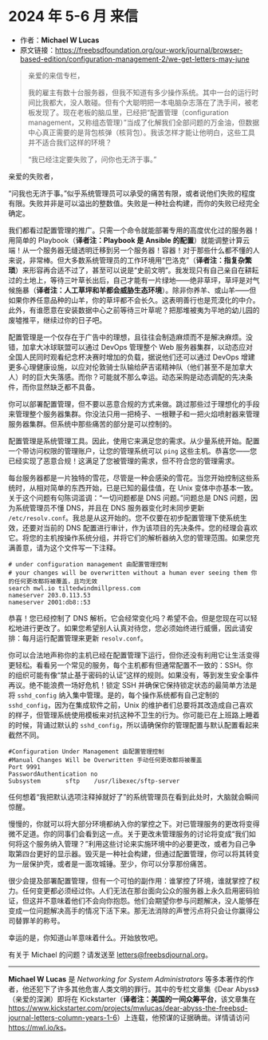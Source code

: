 # 2024 年 5-6 月 来信

- 作者：**Michael W Lucas**
- 原文链接：<https://freebsdfoundation.org/our-work/journal/browser-based-edition/configuration-management-2/we-get-letters-may-june>

> 亲爱的来信专栏，
>
> 我的雇主有数十台服务器，但我不知道有多少操作系统。其中一台的运行时间比我都大，没人敢碰。但有个大聪明把一本电脑杂志落在了洗手间，被老板发现了。现在老板的脑瓜里，已经把“配置管理（configuration management，又称组态管理）”当成了化解我们全部问题的万金油，但数据中心真正需要的是背包核弹（核背包）。我该怎样才能让他明白，这些工具并不适合我们这样的环境？
>
> “我已经注定要失败了，问你也无济于事。”

亲爱的失败者，

“问我也无济于事。”似乎系统管理员可以承受的痛苦有限，或者说他们失败的程度有限。失败并非是可以溢出的整数值。失败是一种社会构建，而你的失败已经完全确定。

我们都看过配置管理的推广。只需一个命令就能部署专用的高度优化过的服务器！用简单的 Playbook（**译者注：Playbook 是 Ansible 的配置**）就能调整计算云端！从一个服务器无缝透明迁移到另一个服务器！容器！对于那些什么都不懂的人来说，非常棒。但大多数系统管理员的工作环境用“巴洛克”（**译者注：指复杂繁琐**）来形容再合适不过了，甚至可以说是“史前文明”。我发现只有自己亲自在耕耘过的土地上，等待三叶草长出后，自己才能有一片绿地——绝非草坪，草坪是对气候施暴（**译者注：人工草坪和羊都会威胁生态环境**）。除非你养羊、或山羊——但如果你养任意品种的山羊，你的草坪都不会长久。这表明善行也是荒漠化的中介。此外，有谁愿意在安装数据中心之前等待三叶草呢？把那堆被夷为平地的幼儿园的废墟推平，继续过你的日子吧。

配置管理是一个仅存在于广告中的理想，且往往会制造麻烦而不是解决麻烦。没错，加拿大冰球联盟可以通过 DevOps 管理整个 Web 服务器集群，以动态应对全国人民同时观看纪念杯决赛时增加的负载，据说他们还可以通过 DevOps 增建更多心理健康设施，以应对伦敦骑士队输给萨吉诺精神队（他们甚至不是加拿大人）时的巨大失落感。而你？可能就不那么幸运。动态采购是动态调配的先决条件，而你显然缺乏都不具备。

你可以部署配置管理，但不要以恶意合规的方式来做。跳过那些过于理想化的手段来管理整个服务器集群。你没法只用一把椅子、一根鞭子和一把火焰喷射器来管理服务器集群。但系统中那些痛苦的部分是可以控制的。

配置管理是系统管理工具。因此，使用它来满足您的需求。从少量系统开始。配置一个带访问权限的管理账户，让您的管理系统可以 `ping` 这些主机。恭喜您——您已经实现了恶意合规！这满足了您被管理的需求，但不符合您的管理需求。

每台服务器都是一片独特的雪花，尽管是一种会感染的雪花。当您开始控制这些系统时，从相对简单的东西开始，已是已知的最佳值，在 Unix 变体中亦基本一致。关于这个问题有句陈词滥调：“一切问题都是 DNS 问题。”问题总是 DNS 问题，因为系统管理员不懂 DNS，并且在 DNS 服务器变化时未同步更新 `/etc/resolv.conf`。我总是从这开始的。您不仅要在初步配置管理下使系统生效，还要对当前的 DNS 配置进行审计，作为该项目的先决条件。您的经理会喜欢它。将您的主机按操作系统分组，并将它们的解析器纳入您的管理范围。如果您充满善意，请为这个文件写一下注释。

```
# under configuration management 由配置管理控制
# your changes will be overwritten without a human ever seeing them 你的任何更改都将被覆盖，且均无效
search mwl.io tiltedwindmillpress.com
nameserver 203.0.113.53
nameserver 2001:db8::53
```

恭喜！您已经控制了 DNS 解析。它会经常变化吗？希望不会。但是您现在可以轻松地进行更改了。如果您希望别人认真对待您，您必须始终进行威慑，因此请安排：每月运行配置管理来更新 `resolv.conf`。

你可以合法地声称你的主机已经在配置管理下运行，但你还没有利用它让生活变得更轻松。看看另一个常见的服务，每个主机都有但通常配置不一致的：SSH。你的组织可能有像“禁止基于密码的认证”这样的规则。如果没有，等到发生安全事件再议。绝不能浪费一场好危机！锁定 SSH 并确保它保持锁定状态的最简单方法是将 `sshd_config` 纳入集中管理。是的，每个操作系统都有自己定制的 `sshd_config`，因为在集成软件之前，Unix 的维护者们总要将其改造成自己喜欢的样子，但管理系统使用模板来对抗这种不卫生的行为。你可能已在上班路上睡着的时候，背诵过默认的 `sshd_config`，所以请确保你的管理配置与默认配置看起来截然不同。

```
#Configuration Under Management 由配置管理控制
#Manual Changes Will be Overwritten 手动任何更改都将被覆盖
Port 9991
PasswordAuthentication no
Subsystem       sftp    /usr/libexec/sftp-server
```

任何想着“我把默认选项注释掉就好了”的系统管理员在看到此处时，大脑就会瞬间惊醒。

慢慢的，你就可以将大部分环境都纳入你的掌控之下。对已管理服务的更改将变得微不足道。你的同事们会看到这一点。关于更改未管理服务的讨论将变成“我们如何将这个服务纳入管理？”利用这些讨论来实施环境中的必要更改，或者为自己争取第四台更好的显示器。毁灭是一种社会构建，但通过配置管理，你可以将其转变为一层保护壳，或者是一面攻城锤。至少，你可以分享那份痛苦。

很少会提及部署配置管理，但有一个可怕的副作用：谁掌控了环境，谁就掌控了权力。任何变更都必须经过你。人们无法在那台面向公众的服务器上永久启用密码验证，但这并不意味着他们不会向你抱怨。他们会期望你参与问题解决，没人能够在变成一位问题解决高手的情况下活下来。那无法消除的声誉污点将只会让你赢得公司替罪羊的称号。

幸运的是，你知道山羊意味着什么。开始放牧吧。

有关于 Michael 的问题？请发送至 <letters@freebsdjournal.org>。

---

**Michael W Lucas** 是 *Networking for System Administrators* 等多本著作的作者，他还犯下了许多其他危害人类文明的罪行。其中的专栏文章集《Dear Abyss》（亲爱的深渊）即将在 Kickstarter（**译者注：美国的一间众筹平台**，该文章集在 <https://www.kickstarter.com/projects/mwlucas/dear-abyss-the-freebsd-journal-letters-column-years-1-6>）上连载，他预谋的证据确凿。详情请访问 <https://mwl.io/ks>。
